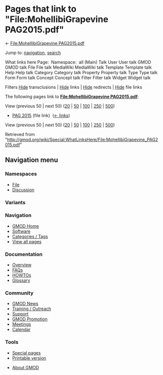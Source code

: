 <div id="mw-page-base" class="noprint">

</div>

<div id="mw-head-base" class="noprint">

</div>

<div id="content" class="mw-body" role="main">

<span id="top"></span>

<div id="mw-js-message" style="display:none;">

</div>



# <span dir="auto">Pages that link to "File:MohellibiGrapevine PAG2015.pdf"</span>

<div id="bodyContent">

<div id="contentSub">

← [File:MohellibiGrapevine
PAG2015.pdf](/wiki/File:MohellibiGrapevine_PAG2015.pdf "File:MohellibiGrapevine PAG2015.pdf")

</div>

<div id="jump-to-nav" class="mw-jump">

Jump to: [navigation](#mw-navigation), [search](#p-search)

</div>

<div id="mw-content-text">

What links here Page:  Namespace:  all (Main) Talk User User talk GMOD
GMOD talk File File talk MediaWiki MediaWiki talk Template Template talk
Help Help talk Category Category talk Property Property talk Type Type
talk Form Form talk Concept Concept talk Filter Filter talk Widget
Widget talk

Filters
[Hide](/mediawiki/index.php?title=Special:WhatLinksHere/File:MohellibiGrapevine_PAG2015.pdf&hidetrans=1 "Special:WhatLinksHere/File:MohellibiGrapevine PAG2015.pdf")
transclusions \|
[Hide](/mediawiki/index.php?title=Special:WhatLinksHere/File:MohellibiGrapevine_PAG2015.pdf&hidelinks=1 "Special:WhatLinksHere/File:MohellibiGrapevine PAG2015.pdf")
links \|
[Hide](/mediawiki/index.php?title=Special:WhatLinksHere/File:MohellibiGrapevine_PAG2015.pdf&hideredirs=1 "Special:WhatLinksHere/File:MohellibiGrapevine PAG2015.pdf")
redirects \|
[Hide](/mediawiki/index.php?title=Special:WhatLinksHere/File:MohellibiGrapevine_PAG2015.pdf&hideimages=1 "Special:WhatLinksHere/File:MohellibiGrapevine PAG2015.pdf")
file links

The following pages link to **[File:MohellibiGrapevine
PAG2015.pdf](/wiki/File:MohellibiGrapevine_PAG2015.pdf "File:MohellibiGrapevine PAG2015.pdf")**:

View (previous 50 \| next 50)
([20](/mediawiki/index.php?title=Special:WhatLinksHere/File:MohellibiGrapevine_PAG2015.pdf&limit=20 "Special:WhatLinksHere/File:MohellibiGrapevine PAG2015.pdf")
\|
[50](/mediawiki/index.php?title=Special:WhatLinksHere/File:MohellibiGrapevine_PAG2015.pdf&limit=50 "Special:WhatLinksHere/File:MohellibiGrapevine PAG2015.pdf")
\|
[100](/mediawiki/index.php?title=Special:WhatLinksHere/File:MohellibiGrapevine_PAG2015.pdf&limit=100 "Special:WhatLinksHere/File:MohellibiGrapevine PAG2015.pdf")
\|
[250](/mediawiki/index.php?title=Special:WhatLinksHere/File:MohellibiGrapevine_PAG2015.pdf&limit=250 "Special:WhatLinksHere/File:MohellibiGrapevine PAG2015.pdf")
\|
[500](/mediawiki/index.php?title=Special:WhatLinksHere/File:MohellibiGrapevine_PAG2015.pdf&limit=500 "Special:WhatLinksHere/File:MohellibiGrapevine PAG2015.pdf"))

- [PAG 2015](/wiki/PAG_2015 "PAG 2015") (file link) ‎
  <span class="mw-whatlinkshere-tools">([←
  links](/mediawiki/index.php?title=Special:WhatLinksHere&target=PAG+2015 "Special:WhatLinksHere"))</span>

View (previous 50 \| next 50)
([20](/mediawiki/index.php?title=Special:WhatLinksHere/File:MohellibiGrapevine_PAG2015.pdf&limit=20 "Special:WhatLinksHere/File:MohellibiGrapevine PAG2015.pdf")
\|
[50](/mediawiki/index.php?title=Special:WhatLinksHere/File:MohellibiGrapevine_PAG2015.pdf&limit=50 "Special:WhatLinksHere/File:MohellibiGrapevine PAG2015.pdf")
\|
[100](/mediawiki/index.php?title=Special:WhatLinksHere/File:MohellibiGrapevine_PAG2015.pdf&limit=100 "Special:WhatLinksHere/File:MohellibiGrapevine PAG2015.pdf")
\|
[250](/mediawiki/index.php?title=Special:WhatLinksHere/File:MohellibiGrapevine_PAG2015.pdf&limit=250 "Special:WhatLinksHere/File:MohellibiGrapevine PAG2015.pdf")
\|
[500](/mediawiki/index.php?title=Special:WhatLinksHere/File:MohellibiGrapevine_PAG2015.pdf&limit=500 "Special:WhatLinksHere/File:MohellibiGrapevine PAG2015.pdf"))

</div>

<div class="printfooter">

Retrieved from
"<http://gmod.org/wiki/Special:WhatLinksHere/File:MohellibiGrapevine_PAG2015.pdf>"

</div>

<div id="catlinks" class="catlinks catlinks-allhidden">

</div>

<div class="visualClear">

</div>

</div>

</div>

<div id="mw-navigation">

## Navigation menu

<div id="mw-head">



<div id="left-navigation">

<div id="p-namespaces" class="vectorTabs" role="navigation"
aria-labelledby="p-namespaces-label">

### Namespaces

- <span id="ca-nstab-image"><a href="/wiki/File:MohellibiGrapevine_PAG2015.pdf" accesskey="c"
  title="View the file page [c]">File</a></span>
- <span id="ca-talk"><a
  href="/mediawiki/index.php?title=File_talk:MohellibiGrapevine_PAG2015.pdf&amp;action=edit&amp;redlink=1"
  accesskey="t"
  title="Discussion about the content page [t]">Discussion</a></span>

</div>

<div id="p-variants" class="vectorMenu emptyPortlet" role="navigation"
aria-labelledby="p-variants-label">

### 

### Variants[](#)

<div class="menu">

</div>

</div>

</div>

<div id="right-navigation">





</div>



</div>

</div>

</div>

<div id="mw-panel">

<div id="p-logo" role="banner">

<a href="/wiki/Main_Page"
style="background-image: url(http://gmod.org/images/GMOD-cogs.png);"
title="Visit the main page"></a>

</div>

<div id="p-Navigation" class="portal" role="navigation"
aria-labelledby="p-Navigation-label">

### Navigation

<div class="body">

- <span id="n-GMOD-Home">[GMOD Home](/wiki/Main_Page)</span>
- <span id="n-Software">[Software](/wiki/GMOD_Components)</span>
- <span id="n-Categories-.2F-Tags">[Categories /
  Tags](/wiki/Categories)</span>
- <span id="n-View-all-pages">[View all
  pages](/wiki/Special:AllPages)</span>

</div>

</div>

<div id="p-Documentation" class="portal" role="navigation"
aria-labelledby="p-Documentation-label">

### Documentation

<div class="body">

- <span id="n-Overview">[Overview](/wiki/Overview)</span>
- <span id="n-FAQs">[FAQs](/wiki/Category:FAQ)</span>
- <span id="n-HOWTOs">[HOWTOs](/wiki/Category:HOWTO)</span>
- <span id="n-Glossary">[Glossary](/wiki/Glossary)</span>

</div>

</div>

<div id="p-Community" class="portal" role="navigation"
aria-labelledby="p-Community-label">

### Community

<div class="body">

- <span id="n-GMOD-News">[GMOD News](/wiki/GMOD_News)</span>
- <span id="n-Training-.2F-Outreach">[Training /
  Outreach](/wiki/Training_and_Outreach)</span>
- <span id="n-Support">[Support](/wiki/Support)</span>
- <span id="n-GMOD-Promotion">[GMOD
  Promotion](/wiki/GMOD_Promotion)</span>
- <span id="n-Meetings">[Meetings](/wiki/Meetings)</span>
- <span id="n-Calendar">[Calendar](/wiki/Calendar)</span>

</div>

</div>

<div id="p-tb" class="portal" role="navigation"
aria-labelledby="p-tb-label">

### Tools

<div class="body">

- <span id="t-specialpages"><a href="/wiki/Special:SpecialPages" accesskey="q"
  title="A list of all special pages [q]">Special pages</a></span>
- <span id="t-print"><a
  href="/mediawiki/index.php?title=Special:WhatLinksHere/File:MohellibiGrapevine_PAG2015.pdf&amp;printable=yes"
  rel="alternate" accesskey="p"
  title="Printable version of this page [p]">Printable version</a></span>

</div>

</div>

</div>

</div>

<div id="footer" role="contentinfo">

- <span id="footer-places-about">[About
  GMOD](/wiki/GMOD:About "GMOD:About")</span>

<!-- -->






</div>
